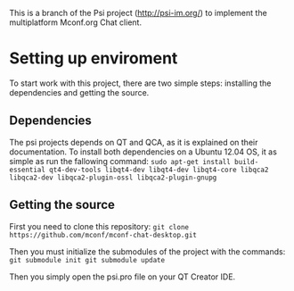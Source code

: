 This is a branch of the Psi project (http://psi-im.org/) to implement the multiplatform Mconf.org Chat client.


Setting up enviroment
==========
To start work with this project, there are two simple steps: installing the dependencies and getting the source.


Dependencies
----------

The psi projects depends on QT and QCA, as it is explained on their documentation. To install both dependencies on a Ubuntu 12.04 OS, it as simple as run the fallowing command:
 	`sudo apt-get install build-essential qt4-dev-tools libqt4-dev libqt4-dev libqt4-core libqca2 libqca2-dev libqca2-plugin-ossl libqca2-plugin-gnupg`


Getting the source
----------

First you need to clone this repository:
	`git clone https://github.com/mconf/mconf-chat-desktop.git`

Then you must initialize the submodules of the project with the commands:
	`git submodule init
	 git submodule update`

Then you simply open the psi.pro file on your QT Creator IDE.
